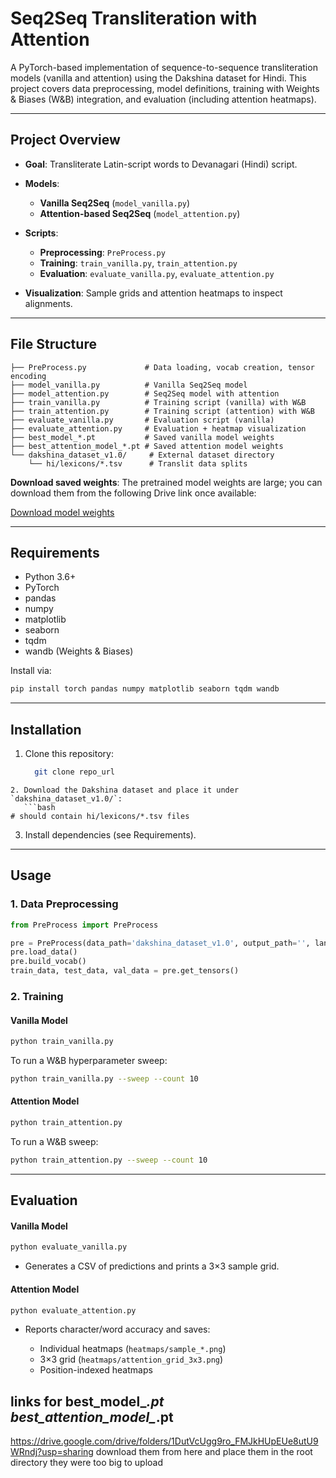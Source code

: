 # Seq2Seq Transliteration with Attention

A PyTorch-based implementation of sequence-to-sequence transliteration models (vanilla and attention) using the Dakshina dataset for Hindi. This project covers data preprocessing, model definitions, training with Weights & Biases (W\&B) integration, and evaluation (including attention heatmaps).

---

## Project Overview

* **Goal**: Transliterate Latin-script words to Devanagari (Hindi) script.
* **Models**:

  * **Vanilla Seq2Seq** (`model_vanilla.py`)
  * **Attention-based Seq2Seq** (`model_attention.py`)
* **Scripts**:

  * **Preprocessing**: `PreProcess.py`
  * **Training**: `train_vanilla.py`, `train_attention.py`
  * **Evaluation**: `evaluate_vanilla.py`, `evaluate_attention.py`
* **Visualization**: Sample grids and attention heatmaps to inspect alignments.

---

## File Structure

```
├── PreProcess.py             # Data loading, vocab creation, tensor encoding
├── model_vanilla.py          # Vanilla Seq2Seq model
├── model_attention.py        # Seq2Seq model with attention
├── train_vanilla.py          # Training script (vanilla) with W&B
├── train_attention.py        # Training script (attention) with W&B
├── evaluate_vanilla.py       # Evaluation script (vanilla)
├── evaluate_attention.py     # Evaluation + heatmap visualization
├── best_model_*.pt           # Saved vanilla model weights 
├── best_attention_model_*.pt # Saved attention model weights 
└── dakshina_dataset_v1.0/     # External dataset directory
    └── hi/lexicons/*.tsv      # Translit data splits
```

**Download saved weights**: The pretrained model weights are large; you can download them from the following Drive link once available:

[Download model weights](your_drive_link_here)

---

## Requirements

* Python 3.6+
* PyTorch
* pandas
* numpy
* matplotlib
* seaborn
* tqdm
* wandb (Weights & Biases)

Install via:

```bash
pip install torch pandas numpy matplotlib seaborn tqdm wandb
```

---

## Installation

1. Clone this repository:

   ```bash
     git clone repo_url
   ```



````
2. Download the Dakshina dataset and place it under `dakshina_dataset_v1.0/`:
   ```bash
# should contain hi/lexicons/*.tsv files
````

3. Install dependencies (see Requirements).

---

## Usage

### 1. Data Preprocessing

```python
from PreProcess import PreProcess

pre = PreProcess(data_path='dakshina_dataset_v1.0', output_path='', language_code='hi')
pre.load_data()
pre.build_vocab()
train_data, test_data, val_data = pre.get_tensors()
```

### 2. Training

#### Vanilla Model

```bash
python train_vanilla.py
```

To run a W\&B hyperparameter sweep:

```bash
python train_vanilla.py --sweep --count 10
```

#### Attention Model

```bash
python train_attention.py
```

To run a W\&B sweep:

```bash
python train_attention.py --sweep --count 10
```

---

## Evaluation

#### Vanilla Model

```bash
python evaluate_vanilla.py
```

* Generates a CSV of predictions and prints a 3×3 sample grid.

#### Attention Model

```bash
python evaluate_attention.py
```

* Reports character/word accuracy and saves:

  * Individual heatmaps (`heatmaps/sample_*.png`)
  * 3×3 grid (`heatmaps/attention_grid_3x3.png`)
  * Position-indexed heatmaps

## links for best_model_*.pt best_attention_model_*.pt
https://drive.google.com/drive/folders/1DutVcUgg9ro_FMJkHUpEUe8utU9WRndj?usp=sharing
download them from here and place them in the root directory 
they were too big to upload 
